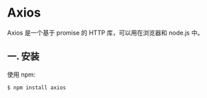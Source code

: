 # Axios

Axios 是一个基于 promise 的 HTTP 库，可以用在浏览器和 node.js 中。

## 一. 安装

使用 npm:

```shell
$ npm install axios
```

